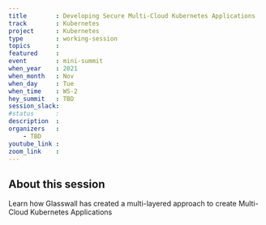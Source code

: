 ```yaml
---
title        : Developing Secure Multi-Cloud Kubernetes Applications
track        : Kubernetes
project      : Kubernetes
type         : working-session
topics       :
featured     :
event        : mini-summit
when_year    : 2021
when_month   : Nov
when_day     : Tue
when_time    : WS-2
hey_summit   : TBD
session_slack:
#status      : 
description  :
organizers   :
    - TBD
youtube_link : 
zoom_link    : 
---
```


## About this session

Learn how Glasswall has created a multi-layered approach to
create Multi-Cloud Kubernetes Applications